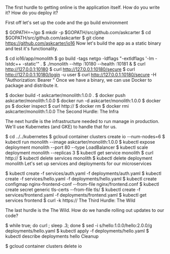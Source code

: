 The first hurdle to getting online is the application itself. How do you write it? How do you deploy it?

First off let's set up the code and the go build environment

$ GOPATH=~/go
$ mkdir -p $GOPATH/src/github.com/askcarter
$ cd $GOPATH/src/github.com/askcarter
$ git clone https://github.com/askcarter/io16
Now let's build the app as a static binary and test it's functionality.

$ cd io16/app/monolith
$ go build -tags netgo -ldflags "-extldflags '-lm -lstdc++ -static'" .
$ ./monolith --http :10180 --health :10181 &
$ curl http://127.0.0.1:10180
$ curl http://127.0.0.1:10180/secure
$ curl http://127.0.0.1:10180/login -u user
$ curl http://127.0.0.1:10180/secure -H "Authorization: Bearer <token>"
Once we have a binary, we can use Docker to package and distribute it.

$ docker build -t askcarter/monolith:1.0.0 .
$ docker push askcarter/monolith:1.0.0
$ docker run -d askcarter/monolith:1.0.0
$ docker ps
$ docker inspect <cid>
$ curl http://<docker-ip>
$ docker rm <cid>
$ docker rmi askcarter/monolith:1.0.0
The Second Hurdle: The Infra

The next hurdle is the infrastructure needed to run manage in production. We'll use Kubernetes (and GKE) to handle that for us.

$ cd ../../kubernetes
$ gcloud container clusters create io --num-nodes=6
$ kubectl run monolith --image askcarter/monolith:1.0.0
$ kubectl expose deployment monolith --port 80 --type LoadBalancer
$ kubectl scale deployment monolith --replicas 3
$ kubectl get service monolith
$ curl http://<External-IP>
$ kubectl delete services monolith
$ kubectl delete deployment monolith
Let's set up services and deployments for our microservices

$ kubectl create -f services/auth.yaml -f deployments/auth.yaml
$ kubectl create -f services/hello.yaml -f deployments/hello.yaml
$ kubectl create configmap nginx-frontend-conf --from-file nginx/frontend.conf
$ kubectl create secret generic tls-certs --from-file tls/
$ kubectl create -f services/frontend.yaml -f deployments/frontend.yaml
$ kubectl get services frontend
$ curl -k https://<External-IP>
The Third Hurdle: The Wild

The last hurdle is the The Wild. How do we handle rolling out updates to our code?

$ while true; do curl <IP>; sleep .3; done
$ sed -i s/hello:1.0.0/hello:2.0.0/g deployments/hello.yaml
$ kubectl apply -f deployments/hello.yaml
$ kubectl describe deployments hello
Cleanup

$ gcloud container clusters delete io
